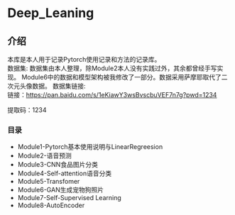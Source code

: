 # Deep_Leaning

## 介绍   

本库是本人用于记录Pytorch使用记录和方法的记录库。  
数据集:
数据集由本人整理，除Module2本人没有实践过外，其余都曾经手写实现。
Module6中的数据和模型架构被我修改了一部分。数据采用萨摩耶取代了二次元头像数据。
数据集链接:  
链接：https://pan.baidu.com/s/1eKiawY3wsBvscbuVEF7n7g?pwd=1234   

提取码：1234 
### 目录  
+ Module1-Pytorch基本使用说明与LinearRegreesion
+ Module2-语音预测
+ Module3-CNN食品图片分类
+ Module4-Self-attention语音分类
+ Module5-Transfomer
+ Module6-GAN生成宠物狗照片
+ Module7-Self-Supervised Learning 
+ Module8-AutoEncoder
  